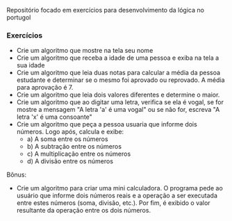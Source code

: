 Repositório focado em exercícios para desenvolvimento da lógica no portugol


### Exercícios 

- Crie um algoritmo que mostre na tela seu nome
- Crie um algoritmo que receba a idade de uma pessoa e exiba na tela a sua idade
- Crie um algoritmo que leia duas notas para calcular a média da pessoa estudante e determinar se o mesmo foi aprovado ou reprovado. A média para aprovação é 7.
- Crie um algoritmo que leia dois valores diferentes e determine o maior.
- Crie um algoritmo que ao digitar uma letra, verifica se ela é vogal, se for mostre a mensagem "A letra 'a' é uma vogal" ou se não for, escreva "A letra 'x' é uma consoante"
- Crie um algoritmo que peça a pessoa usuaria que informe dois números. Logo após, calcula e exibe:
  * a) A soma entre os números
  * b) A subtração entre os números
  * c) A multiplicação entre os números
  * d) A divisão entre os números


Bônus:

- Crie um algoritmo para criar uma mini calculadora. O programa pede ao usuário que informe dois números reais e a operação a ser executada entre estes números (soma, divisão, etc.).  Por fim, é exibido o valor resultante da operação entre os dois números.
